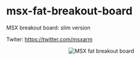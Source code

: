 msx-fat-breakout-board
======================

MSX breakout board: slim version

Twiter: https://twitter.com/msxarm

<p align="center">
  <img src="https://raw.githubusercontent.com/rogeriomm/msx-fat-breakout-board-pcb/master/images/msx-fat-breakout-board.jpg" alt="MSX fat breakout board"/>
</p>

